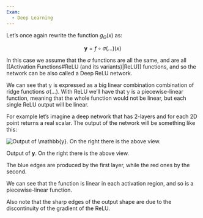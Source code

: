 ```yaml
---
Exam:
  - Deep Learning
---
```

Let’s once again rewrite the function $g_\Theta(x)$ as:

$$
\boldsymbol{y} = f \circ \sigma(\dots)(x)
$$

In this case we assume that the $\sigma$ functions are all the same, and are all [[Activation Functions#ReLU (and its variants)|ReLU]] functions, and so the network can be also called a Deep ReLU network.

We can see that $\mathbb{y}$ is expressed as a big linear combination combination of ridge functions $\sigma(\dots)$. With ReLU we’ll have that $\mathbb{y}$ is a piecewise-linear function, meaning that the whole function would not be linear, but each single ReLU output will be linear.

For example let’s imagine a deep network that has 2-layers and for each 2D point returns a real scalar. The output of the network will be something like this:

![Output of $\mathbb{y}$. On the right there is the above view.](Screenshot_2023-03-31_at_10.12.14_AM.png)

Output of $\boldsymbol{y}$. On the right there is the above view.

The blue edges are produced by the first layer, while the red ones by the second.

We can see that the function is linear in each activation region, and so is a piecewise-linear function.

Also note that the sharp edges of the output shape are due to the discontinuity of the gradient of the ReLU.
